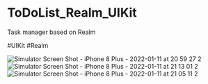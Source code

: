 # ToDoList_Realm_UIKit
Task manager based on Realm

#UIKit #Realm 

![Simulator Screen Shot - iPhone 8 Plus - 2022-01-11 at 20 59 27 2](https://user-images.githubusercontent.com/77058534/149182037-5802f0dc-581e-4f2d-9c50-a400d89bc7aa.png) ![Simulator Screen Shot - iPhone 8 Plus - 2022-01-11 at 21 13 01 2](https://user-images.githubusercontent.com/77058534/149181825-0b25e5d1-7692-4ff2-8f36-3fd48d390bc1.png) ![Simulator Screen Shot - iPhone 8 Plus - 2022-01-11 at 21 05 11 2](https://user-images.githubusercontent.com/77058534/149182173-234babe5-118a-4e51-a2b3-7020efcf72c4.png)



